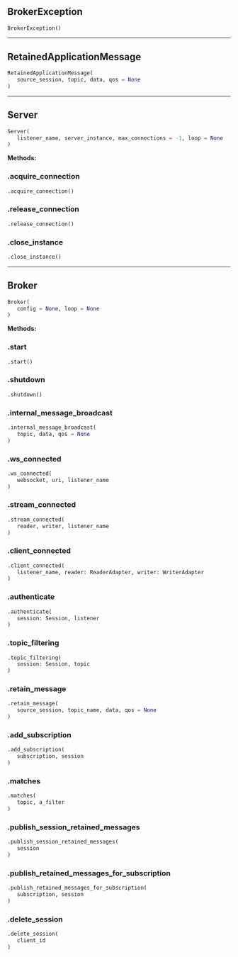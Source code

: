 #


## BrokerException
```python 
BrokerException()
```



----


## RetainedApplicationMessage
```python 
RetainedApplicationMessage(
   source_session, topic, data, qos = None
)
```



----


## Server
```python 
Server(
   listener_name, server_instance, max_connections = -1, loop = None
)
```




**Methods:**


### .acquire_connection
```python
.acquire_connection()
```


### .release_connection
```python
.release_connection()
```


### .close_instance
```python
.close_instance()
```


----


## Broker
```python 
Broker(
   config = None, loop = None
)
```




**Methods:**


### .start
```python
.start()
```


### .shutdown
```python
.shutdown()
```


### .internal_message_broadcast
```python
.internal_message_broadcast(
   topic, data, qos = None
)
```


### .ws_connected
```python
.ws_connected(
   websocket, uri, listener_name
)
```


### .stream_connected
```python
.stream_connected(
   reader, writer, listener_name
)
```


### .client_connected
```python
.client_connected(
   listener_name, reader: ReaderAdapter, writer: WriterAdapter
)
```


### .authenticate
```python
.authenticate(
   session: Session, listener
)
```


### .topic_filtering
```python
.topic_filtering(
   session: Session, topic
)
```


### .retain_message
```python
.retain_message(
   source_session, topic_name, data, qos = None
)
```


### .add_subscription
```python
.add_subscription(
   subscription, session
)
```


### .matches
```python
.matches(
   topic, a_filter
)
```


### .publish_session_retained_messages
```python
.publish_session_retained_messages(
   session
)
```


### .publish_retained_messages_for_subscription
```python
.publish_retained_messages_for_subscription(
   subscription, session
)
```


### .delete_session
```python
.delete_session(
   client_id
)
```


